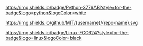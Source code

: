 https://img.shields.io/badge/Python-3776AB?style=for-the-badge&logo=python&logoColor=white

https://img.shields.io/github/MIT/{username}/{repo-name}.svg

https://img.shields.io/badge/Linux-FCC624?style=for-the-badge&logo=linux&logoColor=black